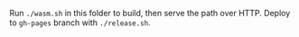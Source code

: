 Run `./wasm.sh` in this folder to build, then serve the path over HTTP.
Deploy to `gh-pages` branch with `./release.sh`.
